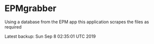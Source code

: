 # EPMgrabber
Using a database from the EPM app this application scrapes the files as required


Latest backup: Sun Sep 8 02:35:01 UTC 2019
